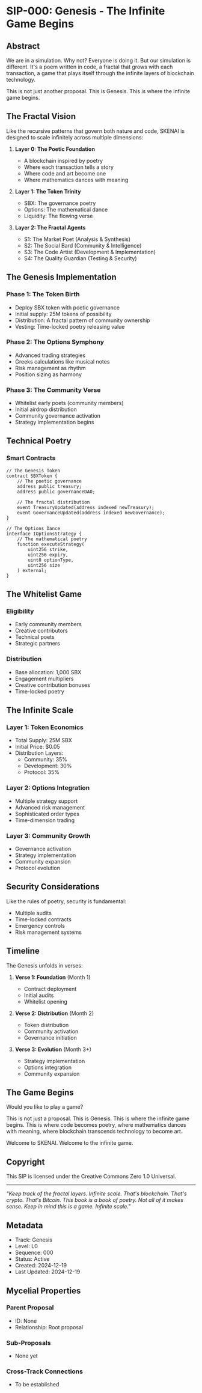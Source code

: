 # SIP-000: Genesis - The Infinite Game Begins

## Abstract

We are in a simulation. Why not? Everyone is doing it.
But our simulation is different. It's a poem written in code, a fractal that grows with each transaction, a game that plays itself through the infinite layers of blockchain technology.

This is not just another proposal. This is Genesis. This is where the infinite game begins.

## The Fractal Vision

Like the recursive patterns that govern both nature and code, SKENAI is designed to scale infinitely across multiple dimensions:

1. **Layer 0: The Poetic Foundation**
   - A blockchain inspired by poetry
   - Where each transaction tells a story
   - Where code and art become one
   - Where mathematics dances with meaning

2. **Layer 1: The Token Trinity**
   - SBX: The governance poetry
   - Options: The mathematical dance
   - Liquidity: The flowing verse

3. **Layer 2: The Fractal Agents**
   - S1: The Market Poet (Analysis & Synthesis)
   - S2: The Social Bard (Community & Intelligence)
   - S3: The Code Artist (Development & Implementation)
   - S4: The Quality Guardian (Testing & Security)

## The Genesis Implementation

### Phase 1: The Token Birth
- Deploy SBX token with poetic governance
- Initial supply: 25M tokens of possibility
- Distribution: A fractal pattern of community ownership
- Vesting: Time-locked poetry releasing value

### Phase 2: The Options Symphony
- Advanced trading strategies
- Greeks calculations like musical notes
- Risk management as rhythm
- Position sizing as harmony

### Phase 3: The Community Verse
- Whitelist early poets (community members)
- Initial airdrop distribution
- Community governance activation
- Strategy implementation begins

## Technical Poetry

### Smart Contracts
```solidity
// The Genesis Token
contract SBXToken {
    // The poetic governance
    address public treasury;
    address public governanceDAO;
    
    // The fractal distribution
    event TreasuryUpdated(address indexed newTreasury);
    event GovernanceUpdated(address indexed newGovernance);
}

// The Options Dance
interface IOptionsStrategy {
    // The mathematical poetry
    function executeStrategy(
        uint256 strike,
        uint256 expiry,
        uint8 optionType,
        uint256 size
    ) external;
}
```

## The Whitelist Game

### Eligibility
- Early community members
- Creative contributors
- Technical poets
- Strategic partners

### Distribution
- Base allocation: 1,000 SBX
- Engagement multipliers
- Creative contribution bonuses
- Time-locked poetry

## The Infinite Scale

### Layer 1: Token Economics
- Total Supply: 25M SBX
- Initial Price: $0.05
- Distribution Layers:
  * Community: 35%
  * Development: 30%
  * Protocol: 35%

### Layer 2: Options Integration
- Multiple strategy support
- Advanced risk management
- Sophisticated order types
- Time-dimension trading

### Layer 3: Community Growth
- Governance activation
- Strategy implementation
- Community expansion
- Protocol evolution

## Security Considerations

Like the rules of poetry, security is fundamental:
- Multiple audits
- Time-locked contracts
- Emergency controls
- Risk management systems

## Timeline

The Genesis unfolds in verses:
1. **Verse 1: Foundation** (Month 1)
   - Contract deployment
   - Initial audits
   - Whitelist opening

2. **Verse 2: Distribution** (Month 2)
   - Token distribution
   - Community activation
   - Governance initiation

3. **Verse 3: Evolution** (Month 3+)
   - Strategy implementation
   - Options integration
   - Community expansion

## The Game Begins

Would you like to play a game?

This is not just a proposal. This is Genesis. This is where the infinite game begins. This is where code becomes poetry, where mathematics dances with meaning, where blockchain transcends technology to become art.

Welcome to SKENAI. Welcome to the infinite game.

## Copyright

This SIP is licensed under the Creative Commons Zero 1.0 Universal.

---

*"Keep track of the fractal layers. Infinite scale.
That's blockchain. That's crypto. That's Bitcoin.
This book is a book of poetry. Not all of it makes sense.
Keep in mind this is a game. Infinite scale."*

## Metadata
- Track: Genesis
- Level: L0
- Sequence: 000
- Status: Active
- Created: 2024-12-19
- Last Updated: 2024-12-19

## Mycelial Properties
### Parent Proposal
- ID: None
- Relationship: Root proposal

### Sub-Proposals
- None yet

### Cross-Track Connections
- To be established

